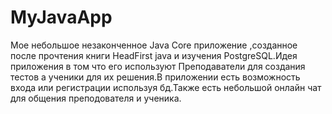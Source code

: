# MyJavaApp

Мое небольшое незаконченное Java Core приложение ,созданное после прочтения книги HeadFirst java и изучения PostgreSQL.Идея приложения в 
том что его используют Преподаватели для создания тестов а ученики для их решения.В приложении есть возможность входа или регистрации 
используя бд.Также есть небольшой онлайн чат для общения преподователя и ученика.
